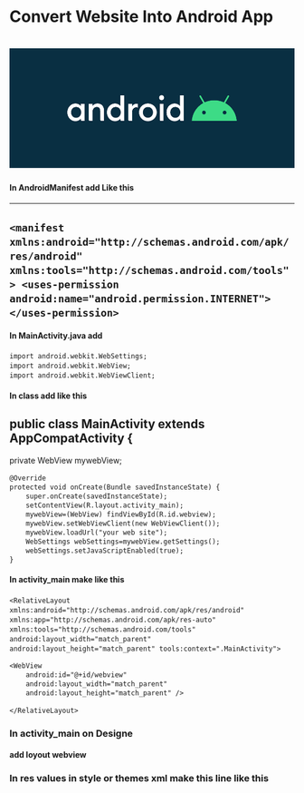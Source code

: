 <h1>Convert Website Into Android App<h1>
<img src="android.png" alt="android">

<h4>In AndroidManifest add Like this</h4>

-------------------------------------------------------------------------------------------------
`<manifest xmlns:android="http://schemas.android.com/apk/res/android"
    xmlns:tools="http://schemas.android.com/tools">
    <uses-permission  android:name="android.permission.INTERNET"></uses-permission>`
--------------------------------------------------------------------------------------------------

<h4>In MainActivity.java add</h4>

`import android.webkit.WebSettings;` <br>
`import android.webkit.WebView;`  
`import android.webkit.WebViewClient;`

<h4>In class add like this</h4>
<h2>public class MainActivity extends AppCompatActivity {</h2>
 private WebView mywebView;

    @Override
    protected void onCreate(Bundle savedInstanceState) {
        super.onCreate(savedInstanceState);
        setContentView(R.layout.activity_main);
        mywebView=(WebView) findViewById(R.id.webview);
        mywebView.setWebViewClient(new WebViewClient());
        mywebView.loadUrl("your web site");
        WebSettings webSettings=mywebView.getSettings();
        webSettings.setJavaScriptEnabled(true);
    }
<h4>In activity_main make like this</h4>

<?xml version="1.0" encoding="utf-8"?>
`<RelativeLayout xmlns:android="http://schemas.android.com/apk/res/android"
    xmlns:app="http://schemas.android.com/apk/res-auto"
    xmlns:tools="http://schemas.android.com/tools"
    android:layout_width="match_parent"
    android:layout_height="match_parent"
    tools:context=".MainActivity">`


    <WebView
        android:id="@+id/webview"
        android:layout_width="match_parent"
        android:layout_height="match_parent" />
`</RelativeLayout>`

<h3>In activity_main on Designe</h3>
<h4>add loyout webview</h4>

<h3>In res values in style or themes xml make this line like this</h3>
    <h4><style name="Theme.(your name of app)" parent="Theme.MaterialComponents.DayNight.NoActionBar"></h4>

